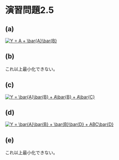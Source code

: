 # 演習問題2.5

## (a)

<a href="http://www.codecogs.com/eqnedit.php?latex=\dpi{100}&space;Y&space;=&space;A&space;&plus;&space;\bar{A}\bar{B}" target="_blank"><img src="http://latex.codecogs.com/gif.latex?\dpi{100}&space;Y&space;=&space;A&space;&plus;&space;\bar{A}\bar{B}" title="Y = A + \bar{A}\bar{B}" /></a>

## (b)

これ以上最小化できない。

## (c)

<a href="http://www.codecogs.com/eqnedit.php?latex=\dpi{100}&space;Y&space;=&space;\bar{A}\bar{B}&space;&plus;&space;A\bar{B}&space;&plus;&space;A\bar{C}" target="_blank"><img src="http://latex.codecogs.com/gif.latex?\dpi{100}&space;Y&space;=&space;\bar{A}\bar{B}&space;&plus;&space;A\bar{B}&space;&plus;&space;A\bar{C}" title="Y = \bar{A}\bar{B} + A\bar{B} + A\bar{C}" /></a>


## (d)

<a href="http://www.codecogs.com/eqnedit.php?latex=\dpi{100}&space;Y&space;=&space;\bar{A}\bar{B}&space;&plus;&space;\bar{B}\bar{D}&space;&plus;&space;ABC\bar{D}" target="_blank"><img src="http://latex.codecogs.com/gif.latex?\dpi{100}&space;Y&space;=&space;\bar{A}\bar{B}&space;&plus;&space;\bar{B}\bar{D}&space;&plus;&space;ABC\bar{D}" title="Y = \bar{A}\bar{B} + \bar{B}\bar{D} + ABC\bar{D}" /></a>

## (e)

これ以上最小化できない。
